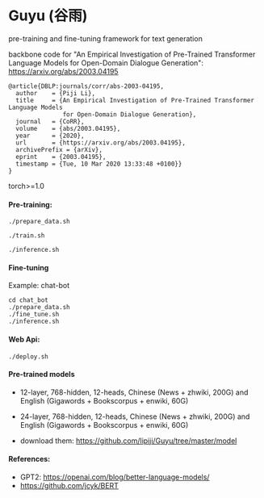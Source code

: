 # Guyu (谷雨)
pre-training and fine-tuning framework for text generation

backbone code for "An Empirical Investigation of Pre-Trained Transformer Language Models for Open-Domain Dialogue Generation": https://arxiv.org/abs/2003.04195
```
@article{DBLP:journals/corr/abs-2003-04195,
  author    = {Piji Li},
  title     = {An Empirical Investigation of Pre-Trained Transformer Language Models
               for Open-Domain Dialogue Generation},
  journal   = {CoRR},
  volume    = {abs/2003.04195},
  year      = {2020},
  url       = {https://arxiv.org/abs/2003.04195},
  archivePrefix = {arXiv},
  eprint    = {2003.04195},
  timestamp = {Tue, 10 Mar 2020 13:33:48 +0100}}
}
```

torch>=1.0

#### Pre-training:

```
./prepare_data.sh
```

```
./train.sh
```

```
./inference.sh
```

#### Fine-tuning
Example: chat-bot

```
cd chat_bot
./prepare_data.sh
./fine_tune.sh
./inference.sh
```

#### Web Api:
```
./deploy.sh
```

#### Pre-trained models
- 12-layer, 768-hidden, 12-heads, Chinese (News + zhwiki, 200G) and English (Gigawords + Bookscorpus + enwiki, 60G) 

- 24-layer, 768-hidden, 12-heads, Chinese (News + zhwiki, 200G) and English (Gigawords + Bookscorpus + enwiki, 60G) 

- download them: https://github.com/lipiji/Guyu/tree/master/model

#### References:
- GPT2: https://openai.com/blog/better-language-models/
- https://github.com/jcyk/BERT
